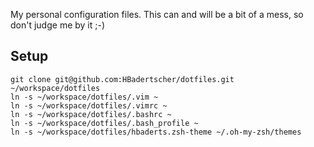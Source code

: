 My personal configuration files. 
This can and will be a bit of a mess, so don't judge me by it ;-)

Setup
----

    git clone git@github.com:HBadertscher/dotfiles.git ~/workspace/dotfiles
    ln -s ~/workspace/dotfiles/.vim ~
    ln -s ~/workspace/dotfiles/.vimrc ~
    ln -s ~/workspace/dotfiles/.bashrc ~
    ln -s ~/workspace/dotfiles/.bash_profile ~
    ln -s ~/workspace/dotfiles/hbaderts.zsh-theme ~/.oh-my-zsh/themes
